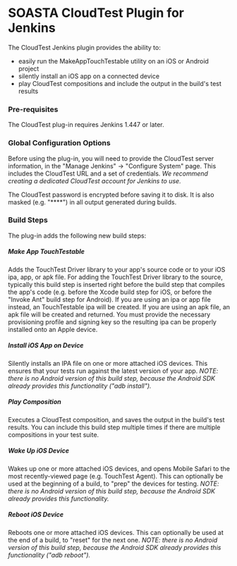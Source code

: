 # SOASTA CloudTest Plugin for Jenkins

The CloudTest Jenkins plugin provides the ability to:

* easily run the MakeAppTouchTestable utility on an iOS or Android project
* silently install an iOS app on a connected device
* play CloudTest compositions and include the output in the build's test results

### Pre-requisites
The CloudTest plug-in requires Jenkins 1.447 or later.

### Global Configuration Options

Before using the plug-in, you will need to provide the CloudTest server information, in the "Manage Jenkins" -&gt; "Configure System" page.
This includes the CloudTest URL and a set of credentials.  _We recommend creating a dedicated CloudTest account for Jenkins to use._

The CloudTest password is encrypted before saving it to disk.  It is also masked (e.g. "\*\*\*\*") in all output generated during builds.

### Build Steps

The plug-in adds the following new build steps:

##### Make App TouchTestable
Adds the TouchTest Driver library to your app's source code or to your iOS ipa, app, or apk file.  For adding the TouchTest Driver library to the source, typically this build step is inserted right before the build step that compiles the app's code (e.g. before the Xcode build step for iOS, or before the "Invoke Ant" build step for Android).  If you are using an ipa or app file instead, an TouchTestable ipa will be created.  If you are using an apk file, an apk file will be created and returned.  You must provide the necessary provisioning profile and signing key so the resulting ipa can be properly installed onto an Apple device.

##### Install iOS App on Device
Silently installs an IPA file on one or more attached iOS devices.  This ensures that your tests run against the latest version of your app.  _NOTE: there is no Android version of this build step, because the Android SDK already provides this functionality ("adb install")._

##### Play Composition
Executes a CloudTest composition, and saves the output in the build's test results.  You can include this build step multiple times if there are multiple compositions in your test suite.

##### Wake Up iOS Device
Wakes up one or more attached iOS devices, and opens Mobile Safari to the most recently-viewed page (e.g. TouchTest Agent).  This can optionally be used at the beginning of a build, to "prep" the devices for testing.  _NOTE: there is no Android version of this build step, because the Android SDK already provides this functionality._

##### Reboot iOS Device
Reboots one or more attached iOS devices.  This can optionally be used at the end of a build, to "reset" for the next one.  _NOTE: there is no Android version of this build step, because the Android SDK already provides this functionality ("adb reboot")._
